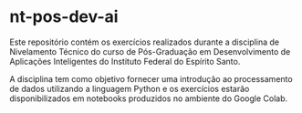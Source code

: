 # nt-pos-dev-ai

Este repositório contém os exercícios realizados durante a disciplina de Nivelamento Técnico do curso de Pós-Graduação em Desenvolvimento de Aplicações Inteligentes do Instituto Federal do Espírito Santo. 

A disciplina tem como objetivo fornecer uma introdução ao processamento de dados utilizando a linguagem Python e os exercícios estarão disponibilizados em notebooks produzidos no ambiente do Google Colab.
